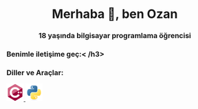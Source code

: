 <h1 align="center">Merhaba 👋, ben Ozan</h1> <h3 align="center">18 yaşında bilgisayar programlama öğrencisi</h3> <h3 align="left">Benimle iletişime geç:< /h3> <p align="left"> </p> <h3 align="left">Diller ve Araçlar:</h3> <p align="left"> <a href="https://www. w3schools.com/cpp/" target="_blank" rel="noreferrer"> <img src="https://raw.githubusercontent.com/devicons/devicon/master/icons/cplusplus/cplusplus-original.svg" alt ="cplusplus" width="40" height="40"/> </a> <a href="https://www.python.org" target="_blank"rel="noreferrer"> <img src="https://raw.githubusercontent.com/devicons/devicon/master/icons/python/python-original.svg" alt="python" width="40" height=" 40"/> </a> </p>
